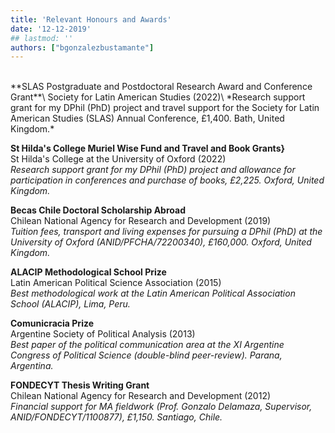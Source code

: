 ```yaml
---
title: 'Relevant Honours and Awards'
date: '12-12-2019'
## lastmod: ''
authors: ["bgonzalezbustamante"]
---
```


<br />
**SLAS Postgraduate and Postdoctoral Research Award and Conference Grant**\
Society for Latin American Studies (2022)\
*Research support grant for my DPhil (PhD) project and travel support for the Society for Latin American Studies (SLAS) Annual Conference, £1,400. Bath, United Kingdom.*

**St Hilda's College Muriel Wise Fund and Travel and Book Grants}**\
St Hilda's College at the University of Oxford (2022)\
*Research support grant for my DPhil (PhD) project and allowance for participation in conferences and purchase of books, £2,225. Oxford, United Kingdom.*

**Becas Chile Doctoral Scholarship Abroad**\
Chilean National Agency for Research and Development (2019)\
*Tuition fees, transport and living expenses for pursuing a DPhil (PhD) at the University of Oxford (ANID/PFCHA/72200340), £160,000. Oxford, United Kingdom.*

**ALACIP Methodological School Prize**\
Latin American Political Science Association (2015)\
*Best methodological work at the Latin American Political Association School (ALACIP), Lima, Peru.*

**Comunicracia Prize**\
Argentine Society of Political Analysis (2013)\
*Best paper of the political communication area at the XI Argentine Congress of Political Science (double-blind peer-review). Parana, Argentina.*

**FONDECYT Thesis Writing Grant**\
Chilean National Agency for Research and Development (2012)\
*Financial support for MA fieldwork (Prof. Gonzalo Delamaza, Supervisor, ANID/FONDECYT/1100877), £1,150. Santiago, Chile.*
